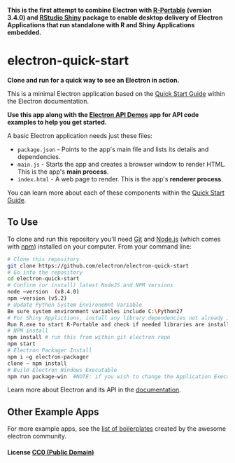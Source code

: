 
**This is the first attempt to combine Electron with [R-Portable](https://sourceforge.net/projects/rportable/files/R-Portable/) (version 3.4.0) and [RStudio Shiny](http://shiny.rstudio-staging.com/) package to enable desktop delivery of Electron Applications that run standalone with R and Shiny Applications embedded.**

# electron-quick-start

**Clone and run for a quick way to see an Electron in action.**

This is a minimal Electron application based on the [Quick Start Guide](http://electron.atom.io/docs/latest/tutorial/quick-start) within the Electron documentation.

**Use this app along with the [Electron API Demos](http://electron.atom.io/#get-started) app for API code examples to help you get started.**

A basic Electron application needs just these files:

- `package.json` - Points to the app's main file and lists its details and dependencies.
- `main.js` - Starts the app and creates a browser window to render HTML. This is the app's **main process**.
- `index.html` - A web page to render. This is the app's **renderer process**.

You can learn more about each of these components within the [Quick Start Guide](http://electron.atom.io/docs/latest/tutorial/quick-start).

## To Use

To clone and run this repository you'll need [Git](https://git-scm.com) and [Node.js](https://nodejs.org/en/download/) (which comes with [npm](http://npmjs.com)) installed on your computer. From your command line:

```bash
# Clone this repository
git clone https://github.com/electron/electron-quick-start
# Go into the repository
cd electron-quick-start
# Confirm (or install) latest NodeJS and NPM versions
node –version  (v8.4.0)
npm –version (v5.2)
# Update Python System Environemnt Variable
Be sure system environment variables include C:\Python27
# For Shiny Applictions, install any library dependencies not already included in cloned git repo
Run R.exe to start R-Portable and check if needed libraries are installed
# NPM install
npm install # run this from within git electron repo
npm start
# Electron Packager Install
npm i –g electron-packager
clone – npm install 
# Build Electron Windows Executable
npm run package-win  #NOTE: if you wish to change the Application Executable name from the default app.R you need to change that in the package.json package-win script command

```

Learn more about Electron and its API in the [documentation](http://electron.atom.io/docs/latest).

## Other Example Apps

For more example apps, see the
[list of boilerplates](http://electron.atom.io/community/#boilerplates)
created by the awesome electron community.

#### License [CC0 (Public Domain)](LICENSE.md)
